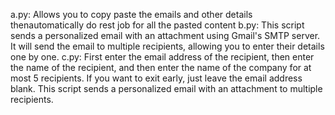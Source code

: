 a.py: Allows you to copy paste the emails and other details thenautomatically do rest job for all the pasted content 
b.py: This script sends a personalized email with an attachment using Gmail's SMTP server. It will send the email to multiple recipients, allowing you to enter their details one by one.
c.py: First enter the email address of the recipient, then enter the name of the recipient, and then enter the name of the company for at most 5 recipients. If you want to exit early, just leave the email address blank. This script sends a personalized email with an attachment to multiple recipients.
